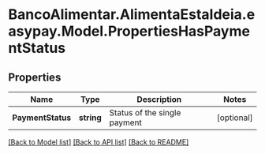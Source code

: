 # BancoAlimentar.AlimentaEstaIdeia.easypay.Model.PropertiesHasPaymentStatus
## Properties

Name | Type | Description | Notes
------------ | ------------- | ------------- | -------------
**PaymentStatus** | **string** | Status of the single payment | [optional] 

[[Back to Model list]](../README.md#documentation-for-models) [[Back to API list]](../README.md#documentation-for-api-endpoints) [[Back to README]](../README.md)

